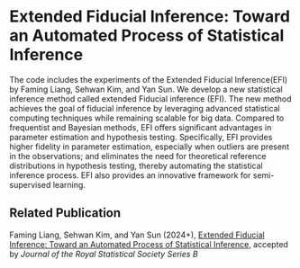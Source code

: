 Extended Fiducial Inference: Toward an Automated Process of Statistical Inference
===============

The code includes the experiments of the Extended Fiducial Inference(EFI) by Faming Liang, Sehwan Kim, and Yan Sun. We develop a new statistical inference method called extended Fiducial inference (EFI). 
The new method achieves the goal of fiducial inference by leveraging advanced statistical computing techniques while remaining scalable for big data. Compared to frequentist and Bayesian methods, EFI offers significant advantages in parameter estimation and hypothesis testing. Specifically, EFI provides higher fidelity in parameter estimation, especially when outliers are present in the observations; and eliminates the need for theoretical reference distributions in hypothesis testing, thereby automating the statistical inference process. EFI also provides an innovative framework for semi-supervised learning.

## Related Publication

Faming Liang, Sehwan Kim, and Yan Sun (2024+), [Extended Fiducial Inference: Toward an Automated Process of Statistical Inference](https://arxiv.org/abs/2306.13641), accepted by *Journal of the Royal Statistical Society Series B*

